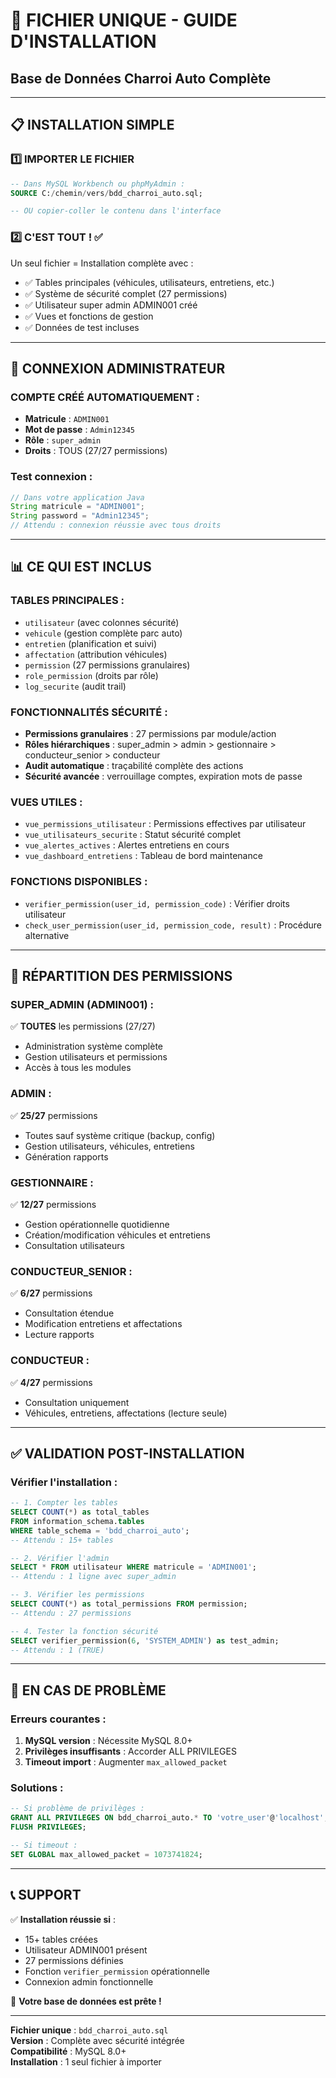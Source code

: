 # 🎯 FICHIER UNIQUE - GUIDE D'INSTALLATION
## Base de Données Charroi Auto Complète

---

## 📋 **INSTALLATION SIMPLE**

### **1️⃣ IMPORTER LE FICHIER**
```sql
-- Dans MySQL Workbench ou phpMyAdmin :
SOURCE C:/chemin/vers/bdd_charroi_auto.sql;

-- OU copier-coller le contenu dans l'interface
```

### **2️⃣ C'EST TOUT !** ✅
Un seul fichier = Installation complète avec :
- ✅ Tables principales (véhicules, utilisateurs, entretiens, etc.)
- ✅ Système de sécurité complet (27 permissions)
- ✅ Utilisateur super admin ADMIN001 créé
- ✅ Vues et fonctions de gestion
- ✅ Données de test incluses

---

## 🔐 **CONNEXION ADMINISTRATEUR**

### **COMPTE CRÉÉ AUTOMATIQUEMENT** :
- **Matricule** : `ADMIN001`
- **Mot de passe** : `Admin12345`
- **Rôle** : `super_admin`
- **Droits** : TOUS (27/27 permissions)

### **Test connexion** :
```java
// Dans votre application Java
String matricule = "ADMIN001";
String password = "Admin12345";
// Attendu : connexion réussie avec tous droits
```

---

## 📊 **CE QUI EST INCLUS**

### **TABLES PRINCIPALES** :
- `utilisateur` (avec colonnes sécurité)
- `vehicule` (gestion complète parc auto)
- `entretien` (planification et suivi)
- `affectation` (attribution véhicules)
- `permission` (27 permissions granulaires)
- `role_permission` (droits par rôle)
- `log_securite` (audit trail)

### **FONCTIONNALITÉS SÉCURITÉ** :
- **Permissions granulaires** : 27 permissions par module/action
- **Rôles hiérarchiques** : super_admin > admin > gestionnaire > conducteur_senior > conducteur
- **Audit automatique** : traçabilité complète des actions
- **Sécurité avancée** : verrouillage comptes, expiration mots de passe

### **VUES UTILES** :
- `vue_permissions_utilisateur` : Permissions effectives par utilisateur
- `vue_utilisateurs_securite` : Statut sécurité complet
- `vue_alertes_actives` : Alertes entretiens en cours
- `vue_dashboard_entretiens` : Tableau de bord maintenance

### **FONCTIONS DISPONIBLES** :
- `verifier_permission(user_id, permission_code)` : Vérifier droits utilisateur
- `check_user_permission(user_id, permission_code, result)` : Procédure alternative

---

## 🎯 **RÉPARTITION DES PERMISSIONS**

### **SUPER_ADMIN** (ADMIN001) :
✅ **TOUTES** les permissions (27/27)
- Administration système complète
- Gestion utilisateurs et permissions
- Accès à tous les modules

### **ADMIN** :
✅ **25/27** permissions 
- Toutes sauf système critique (backup, config)
- Gestion utilisateurs, véhicules, entretiens
- Génération rapports

### **GESTIONNAIRE** :
✅ **12/27** permissions
- Gestion opérationnelle quotidienne
- Création/modification véhicules et entretiens
- Consultation utilisateurs

### **CONDUCTEUR_SENIOR** :
✅ **6/27** permissions
- Consultation étendue
- Modification entretiens et affectations
- Lecture rapports

### **CONDUCTEUR** :
✅ **4/27** permissions
- Consultation uniquement
- Véhicules, entretiens, affectations (lecture seule)

---

## ✅ **VALIDATION POST-INSTALLATION**

### **Vérifier l'installation** :
```sql
-- 1. Compter les tables
SELECT COUNT(*) as total_tables 
FROM information_schema.tables 
WHERE table_schema = 'bdd_charroi_auto';
-- Attendu : 15+ tables

-- 2. Vérifier l'admin
SELECT * FROM utilisateur WHERE matricule = 'ADMIN001';
-- Attendu : 1 ligne avec super_admin

-- 3. Vérifier les permissions
SELECT COUNT(*) as total_permissions FROM permission;
-- Attendu : 27 permissions

-- 4. Tester la fonction sécurité
SELECT verifier_permission(6, 'SYSTEM_ADMIN') as test_admin;
-- Attendu : 1 (TRUE)
```

---

## 🚨 **EN CAS DE PROBLÈME**

### **Erreurs courantes** :
1. **MySQL version** : Nécessite MySQL 8.0+
2. **Privilèges insuffisants** : Accorder ALL PRIVILEGES
3. **Timeout import** : Augmenter `max_allowed_packet`

### **Solutions** :
```sql
-- Si problème de privilèges :
GRANT ALL PRIVILEGES ON bdd_charroi_auto.* TO 'votre_user'@'localhost';
FLUSH PRIVILEGES;

-- Si timeout :
SET GLOBAL max_allowed_packet = 1073741824;
```

---

## 📞 **SUPPORT**

✅ **Installation réussie si** :
- 15+ tables créées
- Utilisateur ADMIN001 présent
- 27 permissions définies
- Fonction `verifier_permission` opérationnelle
- Connexion admin fonctionnelle

🎉 **Votre base de données est prête !**

---

**Fichier unique** : `bdd_charroi_auto.sql`  
**Version** : Complète avec sécurité intégrée  
**Compatibilité** : MySQL 8.0+  
**Installation** : 1 seul fichier à importer